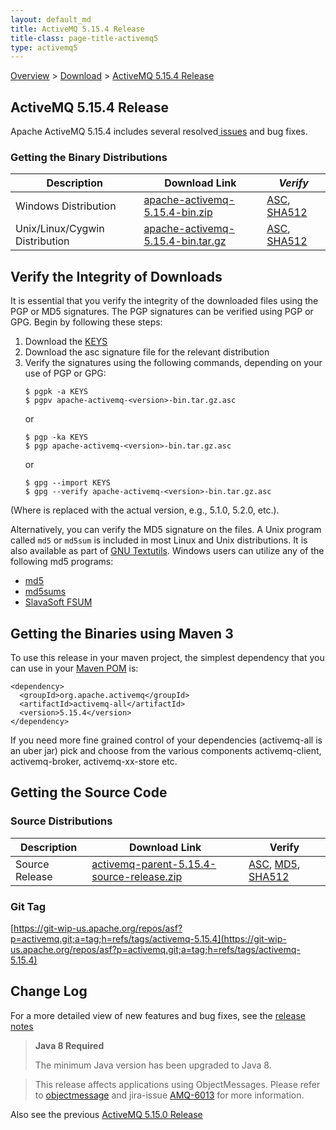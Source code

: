 ```yaml
---
layout: default_md
title: ActiveMQ 5.15.4 Release 
title-class: page-title-activemq5
type: activemq5
---
```


[Overview](overview) > [Download](download) > [ActiveMQ 5.15.4 Release](activemq-5154-release)

ActiveMQ 5.15.4 Release
-----------------------

Apache ActiveMQ 5.15.4 includes several resolved[ issues](https://issues.apache.org/jira/secure/ReleaseNote.jspa?projectId=12311210&version=12342685) and bug fixes.

### Getting the Binary Distributions

Description|Download Link|_Verify_
---|---|---
Windows Distribution|[apache-activemq-5.15.4-bin.zip](http://archive.apache.org/dist/activemq/5.15.4/apache-activemq-5.15.4-bin.zip)|[ASC](https://archive.apache.org/dist/activemq/5.15.4/apache-activemq-5.15.4-bin.zip.asc), [SHA512](https://archive.apache.org/dist/activemq/5.15.4/apache-activemq-5.15.4-bin.zip.sha512)
Unix/Linux/Cygwin Distribution|[apache-activemq-5.15.4-bin.tar.gz](http://archive.apache.org/dist/activemq/5.15.4/apache-activemq-5.15.4-bin.tar.gz)|[ASC](https://archive.apache.org/dist/activemq/5.15.4/apache-activemq-5.15.4-bin.tar.gz.asc), [SHA512](https://archive.apache.org/dist/activemq/5.15.4/apache-activemq-5.15.4-bin.tar.gz.sha512)

Verify the Integrity of Downloads
---------------------------------

It is essential that you verify the integrity of the downloaded files using the PGP or MD5 signatures. The PGP signatures can be verified using PGP or GPG. Begin by following these steps:

1.  Download the [KEYS](http://www.apache.org/dist/activemq/KEYS)
2.  Download the asc signature file for the relevant distribution
3.  Verify the signatures using the following commands, depending on your use of PGP or GPG:
    ```
    $ pgpk -a KEYS
    $ pgpv apache-activemq-<version>-bin.tar.gz.asc
    ```
    or
    ```
    $ pgp -ka KEYS
    $ pgp apache-activemq-<version>-bin.tar.gz.asc
    ```
    or
    ```
    $ gpg --import KEYS
    $ gpg --verify apache-activemq-<version>-bin.tar.gz.asc
    ```

(Where <version> is replaced with the actual version, e.g., 5.1.0, 5.2.0, etc.).

Alternatively, you can verify the MD5 signature on the files. A Unix program called `md5` or `md5sum` is included in most Linux and Unix distributions. It is also available as part of [GNU Textutils](http://www.gnu.org/software/textutils/textutils.html). Windows users can utilize any of the following md5 programs:

*   [md5](http://www.fourmilab.ch/md5/)
*   [md5sums](http://www.pc-tools.net/win32/md5sums/)
*   [SlavaSoft FSUM](http://www.slavasoft.com/fsum/)

Getting the Binaries using Maven 3
----------------------------------

To use this release in your maven project, the simplest dependency that you can use in your [Maven POM](http://maven.apache.org/guides/introduction/introduction-to-the-pom.html) is:
```
<dependency>
  <groupId>org.apache.activemq</groupId>
  <artifactId>activemq-all</artifactId>
  <version>5.15.4</version>
</dependency>
```
If you need more fine grained control of your dependencies (activemq-all is an uber jar) pick and choose from the various components activemq-client, activemq-broker, activemq-xx-store etc.

Getting the Source Code
-----------------------

### Source Distributions

Description|Download Link|Verify
---|---|---
Source Release|[activemq-parent-5.15.4-source-release.zip](http://www.apache.org/dyn/closer.cgi?path=/activemq/5.15.4/activemq-parent-5.15.4-source-release.zip)|[ASC](https://www.apache.org/dist/activemq/5.15.4/activemq-parent-5.15.4-source-release.zip.asc), [MD5](https://www.apache.org/dist/activemq/5.15.4/activemq-parent-5.15.4-source-release.zip.md5), [SHA512](https://www.apache.org/dist/activemq/5.15.4/activemq-parent-5.15.4-source-release.zip.sha512)

### Git Tag

[https://git-wip-us.apache.org/repos/asf?p=activemq.git;a=tag;h=refs/tags/activemq-5.15.4](https://git-wip-us.apache.org/repos/asf?p=activemq.git;a=tag;h=refs/tags/activemq-5.15.4)

Change Log
----------

For a more detailed view of new features and bug fixes, see the [release notes](https://issues.apache.org/jira/secure/ReleaseNote.jspa?projectId=12311210&version=12341669)

> **Java 8 Required**
> 
> The minimum Java version has been upgraded to Java 8.

> This release affects applications using ObjectMessages. Please refer to [objectmessage](objectmessage) and jira-issue [AMQ-6013](https://issues.apache.org/jira/browse/AMQ-6013) for more information.

Also see the previous [ActiveMQ 5.15.0 Release](activemq-5150-release)
